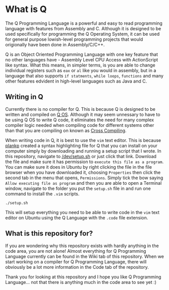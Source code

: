 # What is Q

The Q Programming Language is a powerful and easy to read programming language with features from Assembly and C. Although it is designed to be used specifically for programming the Q Operating System, it can be used for general purpose lowish-level programming projects that would origionally have been done in Assembly/C/C++.

Q is an Object Oriented Programming Language with one key feature that no other languages have - Assembly Level CPU Access with ActionScript like syntax. What this means, in simpler terms, is you are able to change individual registers such as <code>eax</code> or <code>al</code> like you would in assembly, but in a language that also supports <code>if statments</code>, <code>while loops</code>, <code>functions</code> and many other features edvident in high-level languages such as Java and C.

## Writing in Q

Currently there is no compiler for Q. This is because Q is designed to be written and compiled on [Q OS](www.github.com/raphydaphy/Q-OS). Although it may seem unnessary to have to be using Q OS to write Q code, it eliminates the need for many complex compiler logic needed when compiling code for different systems other than that you are compiling on known as [Cross Compiling](https://en.wikipedia.org/wiki/Cross_compiler).

When writing code in Q, it is best to use the `vim` text editor. This is because [plankp](https://github.com/plankp) created a syntax highlighting file for Q that you can install on your computer simply by downloading and running a setup script that I wrote. In this repository, navigate to [/dev/setup.sh](https://github.com/raphydaphy/Q-Programming-Language/blob/master/dev/setup.sh) or just click that link. Download the file and make sure it has permission to `execute this file as a program`. You can make sure it does in Ubuntu by right clicking the file in the file browser when you have downloaded it, choosing `Properties` then click the second tab in the menu that opens, `Permissions`. Simply tick the bow saying `Allow executing file as program` and then you are able to open a Terminal window, navigate to the folder you put the `setup.sh` file in and run one command to install the `.vim` scripts.

    ./setup.sh
    
This will setup everything you need to be able to write code in the `vim` text editor on Ubuntu using the Q Language with the `.code` file extension.

## What is this repository for?

If you are wondering why this repository exists with hardly anything in the code area, you are not alone! Almost everything for Q Programming Language currently can be found in the Wiki tab of this repository. When we start working on a compiler for Q Programming Language, there will obviously be a lot more information in the Code tab of the repository. 

Thank you for looking at this repository and I hope you like Q Programming Language... not that there is anything much in the code area to see yet :)
